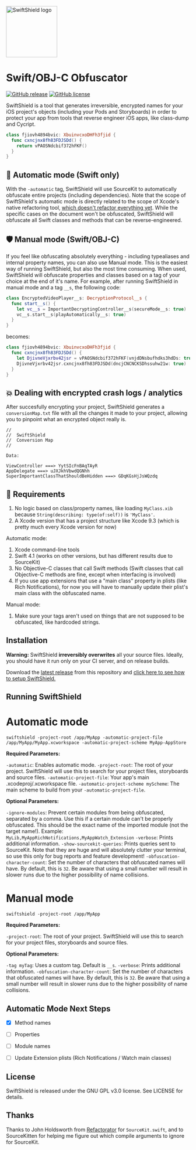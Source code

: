 <img src="http://i.imgur.com/0ksj7Gh.png" alt="SwiftShield logo" height="140" >

# Swift/OBJ-C Obfuscator

[![GitHub release](https://img.shields.io/github/tag/rockbruno/swiftshield.svg)](https://github.com/rockbruno/swiftshield/releases)
[![GitHub license](https://img.shields.io/badge/license-MIT-lightgrey.svg)](https://raw.githubusercontent.com/rockbruno/swiftshield/master/LICENSE)

SwiftShield is a tool that generates irreversible, encrypted names for your iOS project's objects (including your Pods and Storyboards) in order to protect your app from tools that reverse engineer iOS apps, like class-dump and Cycript.

```swift
class fjiovh4894bvic: XbuinvcxoDHFh3fjid {
  func cxncjnx8fh83FDJSDd() {
    return vPAOSNdcbif372hFKF()
  }
}
```

## 🤖 Automatic mode (Swift only)

With the `-automatic` tag, SwiftShield will use SourceKit to automatically obfuscate entire projects (including dependencies). Note that the scope of SwiftShield's automatic mode is directly related to the scope of Xcode's native refactoring tool, [which doesn't refactor everything yet](https://github.com/rockbruno/swiftshield/blob/master/SOURCEKITISSUES.md). While the specific cases on the document won't be obfuscated, SwiftShield will obfuscate all Swift classes and methods that can be reverse-engineered.


## 🛡 Manual mode (Swift/OBJ-C)

If you feel like obfuscating absolutely everything - including typealiases and internal property names, you can also use Manual mode. This is the easiest way of running SwiftShield, but also the most time consuming. When used, SwiftShield will obfuscate properties and classes based on a tag of your choice at the end of it's name. For example, after running SwiftShield in manual mode and a tag `__s`, the following code:

```swift
class EncryptedVideoPlayer__s: DecryptionProtocol__s {
  func start__s() {
    let vc__s = ImportantDecryptingController__s(secureMode__s: true)
    vc__s.start__s(playAutomatically__s: true)
  }
}
```
becomes:
```swift
class fjiovh4894bvic: XbuinvcxoDHFh3fjid {
  func cxncjnx8fh83FDJSDd() {
    let DjivneVjxrbv42jsr = vPAOSNdcbif372hFKF(vnjdDNsbufhdks3hdDs: true)
    DjivneVjxrbv42jsr.cxncjnx8fh83FDJSDd(dncjCNCNCKSDhssuhw21w: true)
  }
}
```


## 💥 Dealing with encrypted crash logs / analytics

After succesfully encrypting your project, SwiftShield generates a `conversionMap.txt` file with all the changes it made to your project, allowing you to pinpoint what an encrypted object really is.
````
//
//  SwiftShield
//  Conversion Map
//

Data:

ViewController ===> YytSIcFnBAqTAyR
AppDelegate ===> uJXJkhVbwdQGNhh
SuperImportantClassThatShouldBeHidden ===> GDqKGsHjJsWQzdq
````


## 🚨 Requirements

1. No logic based on class/property names, like loading `MyClass.xib` because `String(describing: type(of:self))` is `'MyClass'`.
2. A Xcode version that has a project structure like Xcode 9.3 (which is pretty much every Xcode version for now)

Automatic mode:

1. Xcode command-line tools
2. Swift 4.1 (works on other versions, but has different results due to SourceKit)
3. No Objective-C classes that call Swift methods (Swift classes that call Objective-C methods are fine, except when interfacing is involved)
4. If you use app extensions that use a "main class" property in plists (like Rich Notifications), for now you will have to manually update their plist's main class with the obfuscated name.

Manual mode:

1. Make sure your tags aren't used on things that are not supposed to be obfuscated, like hardcoded strings.

## Installation

**Warning:** SwiftShield **irreversibly overwrites** all your source files. Ideally, you should have it run only on your CI server, and on release builds.

Download the [latest release](https://github.com/rockbruno/swiftshield/releases) from this repository and [click here to see how to setup SwiftShield.](https://github.com/rockbruno/swiftshield/blob/master/USAGE.md)


## Running SwiftShield

# Automatic mode

```
swiftshield -project-root /app/MyApp -automatic-project-file /app/MyApp/MyApp.xcworkspace -automatic-project-scheme MyApp-AppStore
```
**Required Parameters:**

`-automatic`: Enables automatic mode.
`-project-root`: The root of your project. SwiftShield will use this to search for your project files, storyboards and source files.
`-automatic-project-file`: Your app's main .xcodeproj/.xcworkspace file.
`-automatic-project-scheme myScheme`: The main scheme to build from your `-automatic-project-file`.

**Optional Parameters:**

`-ignore-modules`: Prevent certain modules from being obfuscated, separated by a comma. Use this if a certain module can't be properly obfuscated. This should be the exact name of the imported module (not the target name!). Example: `MyLib,MyAppRichNotifications,MyAppWatch_Extension`
`-verbose`: Prints additional information.
`-show-sourcekit-queries`: Prints queries sent to SourceKit. Note that they are huge and will absolutely clutter your terminal, so use this only for bug reports and feature development!
`-obfuscation-character-count`: Set the number of characters that obfuscated names will have. By default, this is `32`. Be aware that using a small number will result in slower runs due to the higher possibility of name collisions.

# Manual mode

```
swiftshield -project-root /app/MyApp
```
**Required Parameters:**

`-project-root`: The root of your project. SwiftShield will use this to search for your project files, storyboards and source files.

**Optional Parameters:**

`-tag myTag`: Uses a custom tag. Default is `__s`.
`-verbose`: Prints additional information.
`-obfuscation-character-count`: Set the number of characters that obfuscated names will have. By default, this is `32`. Be aware that using a small number will result in slower runs due to the higher possibility of name collisions.


## Automatic Mode Next Steps

- [X] Method names
- [ ] Properties
- [ ] Module names
- [ ] Update Extension plists (Rich Notifications / Watch main classes)


## License

SwiftShield is released under the GNU GPL v3.0 license. See LICENSE for details.


## Thanks

Thanks to John Holdsworth from [Refactorator](https://github.com/johnno1962/Refactorator) for `SourceKit.swift`, and to SourceKitten for helping me figure out which compile arguments to ignore for SourceKit.
